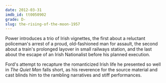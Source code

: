 ```yaml
---
date: 2012-03-31
imdb_id: tt0050902
grade: D-
slug: the-rising-of-the-moon-1957
---
```


Power introduces a trio of Irish vignettes, the first about a reluctant policeman's arrest of a proud, old-fashioned man for assault, the second about a train's prolonged layover in small railways station, and the last about the escape of an Irish Nationalist before his planned execution.

Ford's attempt to recapture the romanticized Irish life he presented so well in <span data-imdb-id="tt0045061">_The Quiet Man_</span> falls short, as his reverence for the source material and cast blinds him to the rambling narratives and stiff performances.
